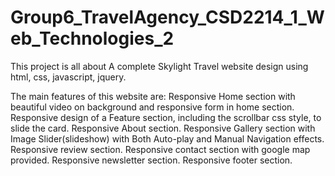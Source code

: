 # Group6_TravelAgency_CSD2214_1_Web_Technologies_2
This project is all about A complete Skylight Travel website design using html, css, javascript, jquery.

The main features of this website are:
Responsive Home section with beautiful video on background and responsive form in home section.
Responsive design of a Feature section, including the scrollbar css style, to slide the card.
Responsive About section.
Responsive Gallery section with Image Slider(slideshow) with Both Auto-play and Manual Navigation effects.
Responsive review section.
Responsive contact section with google map provided.
Responsive newsletter section.
Responsive footer section.
